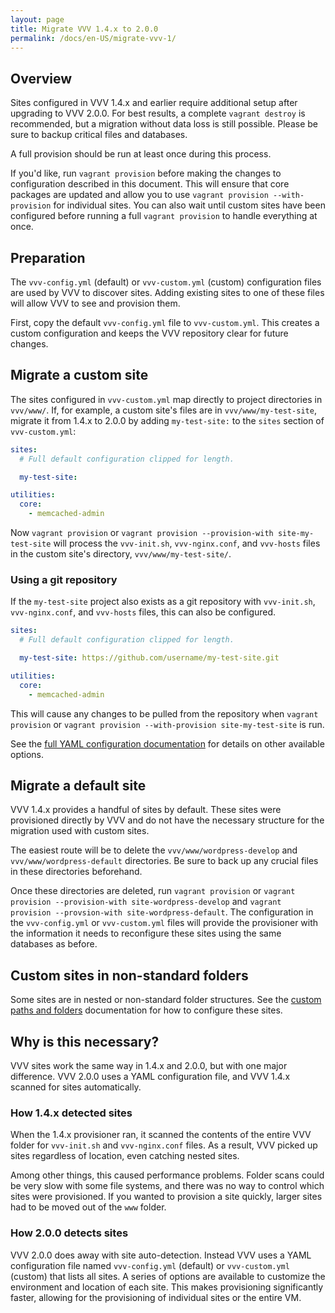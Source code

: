 ```yaml
---
layout: page
title: Migrate VVV 1.4.x to 2.0.0
permalink: /docs/en-US/migrate-vvv-1/
---
```


## Overview

Sites configured in VVV 1.4.x and earlier require additional setup after upgrading to VVV 2.0.0. For best results, a complete `vagrant destroy` is recommended, but a migration without data loss is still possible. Please be sure to backup critical files and databases.

A full provision should be run at least once during this process.

If you'd like, run `vagrant provision` before making the changes to configuration described in this document. This will ensure that core packages are updated and allow you to use `vagrant provision --with-provision` for individual sites. You can also wait until custom sites have been configured before running a full `vagrant provision` to handle everything at once.

## Preparation

The `vvv-config.yml` (default) or `vvv-custom.yml` (custom) configuration files are used by VVV to discover sites. Adding existing sites to one of these files will allow VVV to see and provision them.

First, copy the default `vvv-config.yml` file to `vvv-custom.yml`. This creates a custom configuration and keeps the VVV repository clear for future changes.

## Migrate a custom site

The sites configured in `vvv-custom.yml` map directly to project directories in `vvv/www/`. If, for example, a custom site's files are in `vvv/www/my-test-site`, migrate it from 1.4.x to 2.0.0 by adding `my-test-site:` to the `sites` section of `vvv-custom.yml`:

```YAML
sites:
  # Full default configuration clipped for length.

  my-test-site:

utilities:
  core:
    - memcached-admin
```

Now `vagrant provision` or `vagrant provision --provision-with site-my-test-site` will process the `vvv-init.sh`, `vvv-nginx.conf`, and `vvv-hosts` files in the custom site's directory, `vvv/www/my-test-site/`.

### Using a git repository

If the `my-test-site` project also exists as a git repository with `vvv-init.sh`, `vvv-nginx.conf`, and `vvv-hosts` files, this can also be configured.

```YAML
sites:
  # Full default configuration clipped for length.

  my-test-site: https://github.com/username/my-test-site.git

utilities:
  core:
    - memcached-admin
```

This will cause any changes to be pulled from the repository when `vagrant provision` or `vagrant provision --with-provision site-my-test-site` is run.

See the [full YAML configuration documentation](vvv-config.yml.md) for details on other available options.

## Migrate a default site

VVV 1.4.x provides a handful of sites by default. These sites were provisioned directly by VVV and do not have the necessary structure for the migration used with custom sites.

The easiest route will be to delete the `vvv/www/wordpress-develop` and `vvv/www/wordpress-default` directories. Be sure to back up any crucial files in these directories beforehand.

Once these directories are deleted, run `vagrant provision` or `vagrant provision --provision-with site-wordpress-develop` and `vagrant provision --provsion-with site-wordpress-default`. The configuration in the `vvv-config.yml` or `vvv-custom.yml` files will provide the provisioner with the information it needs to reconfigure these sites using the same databases as before.

## Custom sites in non-standard folders

Some sites are in nested or non-standard folder structures. See the [custom paths and folders](custom-paths-and-folders.md) documentation for how to configure these sites.

## Why is this necessary?

VVV sites work the same way in 1.4.x and 2.0.0, but with one major difference. VVV 2.0.0 uses a YAML configuration file, and VVV 1.4.x scanned for sites automatically.

### How 1.4.x detected sites

When the 1.4.x provisioner ran, it scanned the contents of the entire VVV folder for `vvv-init.sh` and `vvv-nginx.conf` files. As a result, VVV picked up sites regardless of location, even catching nested sites.

Among other things, this caused performance problems. Folder scans could be very slow with some file systems, and there was no way to control which sites were provisioned. If you wanted to provision a site quickly, larger sites had to be moved out of the `www` folder.

### How 2.0.0 detects sites

VVV 2.0.0 does away with site auto-detection. Instead VVV uses a YAML configuration file named `vvv-config.yml` (default) or `vvv-custom.yml` (custom) that lists all sites. A series of options are available to customize the environment and location of each site. This makes provisioning significantly faster, allowing for the provisioning of individual sites or the entire VM.
